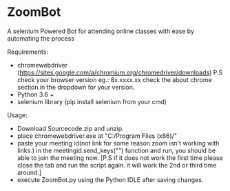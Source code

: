 # ZoomBot
A selenium Powered Bot for attending online classes with ease by automating the process


Requirements:

- chromewebdriver (https://sites.google.com/a/chromium.org/chromedriver/downloads) P.S check your browser version eg.: 8x.xxxx.xx check the about chrome section in the dropdown for your version.
- Python 3.6 +
- selenium library (pip install selenium from your cmd)

Usage:
- Download Sourcecode.zip and unzip.
- place chromewebdriver.exe at "C:/Program Files (x86)/"
- paste your meeting id(not link for some reason zoom isn't working with links.) in the meetingid.send_keys("") function and run, you should 
  be able to join the meeting now. [P.S if it does not work the first time please close the tab and run the script again. it will work the 2nd or 
  third time around.]
- execute ZoomBot.py using the Python IDLE after saving changes. 
